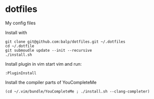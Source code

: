 # dotfiles
My config files

Install with 

    git clone git@github.com:balp/dotfiles.git ~/.dotfiles
    cd ~/.dotfile
    git submoudle update --init --recursive
    ./install.sh

Install plugin in vim start vim and run:

    :PluginInstall

 Install the compiler parts of YouCompleteMe

    (cd ~/.vim/bundle/YouCompleteMe ; ./install.sh --clang-completer)

